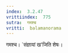 ```yaml
---
index:  3.2.47
vrittiindex:  775
sutra:  गमश्च
vritti:  balamanorama 
---
```


गमश्च। `संज्ञायां ख'जिति शेषः।

